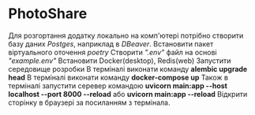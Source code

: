 # PhotoShare
Для розгортання додатку локально на комп'ютері потрібно створити базу даних *Postges*, наприклад в *DBeaver*.
Встановити пакет віртуального оточення *poetry*
Створити *".env"* файл на основі *"example.env"*
Встановити Docker(desktop), Redis(web)
Запустити середовище розробки 
В терміналі виконати команду **alembic upgrade head**
В терміналі виконати команду **docker-compose up**
Також в терміналі запустити серевер командою **uvicorn main:app --host localhost --port 8000 --reload** або **uvicorn main:app --reload**
Відкрити сторінку в браузері за посиланням з термінала.
